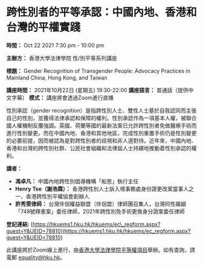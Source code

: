 # 跨性別者的平等承認：中國內地、香港和台灣的平權實踐

**時間：** Oct 22 2021 7:30 pm - 10:00 pm

**主辦方：** 香港大學法律學院 性/別平等系列講座

**標題：** Gender Recognition of Transgender People: Advocacy Practices in Mainland China, Hong Kong, and Taiwan

**講座時間：** 2021年10月22日 (星期五) 19:30-22:00
**講座語言：** 普通話（提供中文字幕）
**模式：** 講座將會透過Zoom進行直播

性別承認（gender recognition）是指跨性別人士、雙性人士基於自我認同而主張自己的性別，並獲得法律承認和保障的權利。性別承認作為一項基本人權，被聯合國人權機制反覆強調。英國、荷蘭等國的最新法案已允許跨性別者免做醫療手術而進行性別變更。而在中國內地、香港和其他地區，完成性別重置手術仍是性別變更的必要前提，因而被認為是對跨性別者的歧視和非人道對待。近年來，中國內地、香港和台灣的跨性別社群、公民社會組織和法律屆人士持續地推動着性別承認的權利。

**講者：**
*   **馮卓凡：** 中國內地跨性別倡導機構「船思」執行主任
*   **Henry Tse（謝浩霖）：** 香港跨性別人士訴入境事務處身份證更改案當事人之一，香港跨性別平權協會創辦人
*   **許秀雯律師：** 台灣伴侶權益聯盟（伴侶盟）律師團召集人，台灣同性婚姻「748號釋憲案」委任律師，2021年跨性別免手術更換身分證案委任律師

**登記連結:** [https://hkuems1.hku.hk/hkuems/ec\_regform.aspx?guest=Y&UEID=78810](https://hkuems1.hku.hk/hkuems/ec_regform.aspx?guest=Y&UEID=78810)

此講座將於Zoom線上進行，由[香港大學法律學院平等權項目](https://www.equalityrights.hku.hk/)舉辦。如有查詢，請電郵 [equality@hku.hk](javascript:;)。
